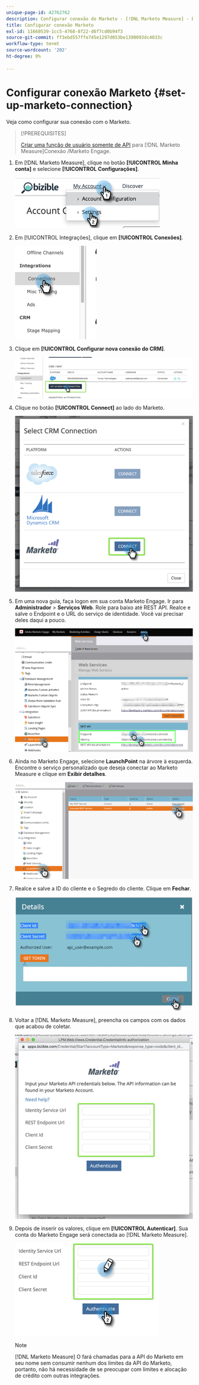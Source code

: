 ```yaml
---
unique-page-id: 42762762
description: Configurar conexão do Marketo - [!DNL Marketo Measure] - Documentação do produto
title: Configurar conexão Marketo
exl-id: 11660539-1cc5-4768-8f22-d6f7cd0b94f3
source-git-commit: ff3ebd557ffe745e1297d053be1390093dc4033c
workflow-type: tm+mt
source-wordcount: '202'
ht-degree: 0%

---
```


# Configurar conexão Marketo {#set-up-marketo-connection}

Veja como configurar sua conexão com o Marketo.

>[!PREREQUISITES]
>
>[Criar uma função de usuário somente de API](https://experienceleague.adobe.com/docs/marketo/using/product-docs/administration/users-and-roles/create-an-api-only-user.html) para [!DNL Marketo Measure]Conexão /Marketo Engage.

1. Em [!DNL Marketo Measure], clique no botão **[!UICONTROL Minha conta]** e selecione **[!UICONTROL Configurações]**.

   ![](assets/set-up-marketo-connection-1.png)

1. Em [!UICONTROL Integrações], clique em **[!UICONTROL Conexões]**.

   ![](assets/set-up-marketo-connection-2.png)

1. Clique em **[!UICONTROL Configurar nova conexão do CRM]**.

   ![](assets/set-up-marketo-connection-3.png)

1. Clique no botão **[!UICONTROL Connect]** ao lado do Marketo.

   ![](assets/set-up-marketo-connection-4.png)

1. Em uma nova guia, faça logon em sua conta Marketo Engage. Ir para **Administrador** > **Serviços Web**. Role para baixo até REST API. Realce e salve o Endpoint e o URL do serviço de identidade. Você vai precisar deles daqui a pouco.

   ![](assets/set-up-marketo-connection-5.png)

1. Ainda no Marketo Engage, selecione **LaunchPoint** na árvore à esquerda. Encontre o serviço personalizado que deseja conectar ao Marketo Measure e clique em **Exibir detalhes**.

   ![](assets/set-up-marketo-connection-6.png)

1. Realce e salve a ID do cliente e o Segredo do cliente. Clique em **Fechar**.

   ![](assets/set-up-marketo-connection-7.png)

1. Voltar a [!DNL Marketo Measure], preencha os campos com os dados que acabou de coletar.

   ![](assets/set-up-marketo-connection-8.png)

1. Depois de inserir os valores, clique em **[!UICONTROL Autenticar]**. Sua conta do Marketo Engage será conectada ao [!DNL Marketo Measure].

   ![](assets/set-up-marketo-connection-9.png)

   >[!NOTE]
   >
   >[!DNL Marketo Measure] O fará chamadas para a API do Marketo em seu nome sem consumir nenhum dos limites da API do Marketo, portanto, não há necessidade de se preocupar com limites e alocação de crédito com outras integrações.
